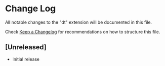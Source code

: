 # Change Log

All notable changes to the "dt" extension will be documented in this file.

Check [Keep a Changelog](http://keepachangelog.com/) for recommendations on how to structure this file.

## [Unreleased]

- Initial release
